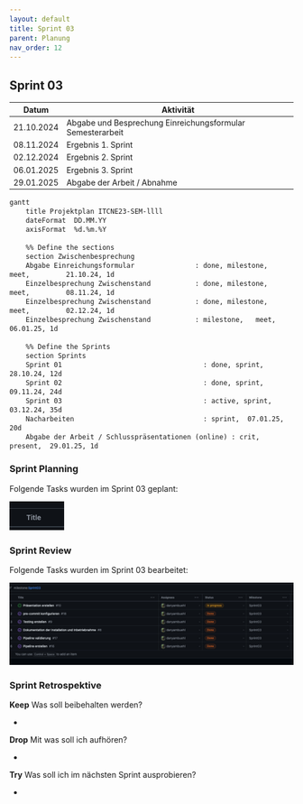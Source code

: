 ```yaml
---
layout: default
title: Sprint 03
parent: Planung
nav_order: 12
---
```


## Sprint 03

| Datum       | Aktivität                                         |
|-------------|---------------------------------------------------|
| 21.10.2024  | Abgabe und Besprechung Einreichungsformular Semesterarbeit  |
| 08.11.2024  | Ergebnis 1. Sprint                                |
| 02.12.2024  | Ergebnis 2. Sprint                                |
| 06.01.2025  | Ergebnis 3. Sprint                                |
| 29.01.2025  | Abgabe der Arbeit / Abnahme                       |


```mermaid
gantt
    title Projektplan ITCNE23-SEM-llll
    dateFormat  DD.MM.YY
    axisFormat  %d.%m.%Y

    %% Define the sections
    section Zwischenbesprechung
    Abgabe Einreichungsformular               : done, milestone,   meet,         21.10.24, 1d
    Einzelbesprechung Zwischenstand           : done, milestone,   meet,         08.11.24, 1d
    Einzelbesprechung Zwischenstand           : done, milestone,   meet,         02.12.24, 1d
    Einzelbesprechung Zwischenstand           : milestone,   meet,         06.01.25, 1d

    %% Define the Sprints
    section Sprints
    Sprint 01                                   : done, sprint,  28.10.24, 12d
    Sprint 02                                   : done, sprint,  09.11.24, 24d
    Sprint 03                                   : active, sprint,  03.12.24, 35d
    Nacharbeiten                                : sprint,  07.01.25, 20d
    Abgabe der Arbeit / Schlusspräsentationen (online) : crit, present,  29.01.25, 1d
```

### Sprint Planning

Folgende Tasks wurden im Sprint 03 geplant:

![Sprint Planning](../img/sprint_03.png)

### Sprint Review

Folgende Tasks wurden im Sprint 03 bearbeitet:

![Sprint Planning](../img/sprint_03_ende.png)

### Sprint Retrospektive



**Keep** Was soll beibehalten werden?

- 

**Drop** Mit was soll ich aufhören?

- 

**Try** Was soll ich im nächsten Sprint ausprobieren?

- 
